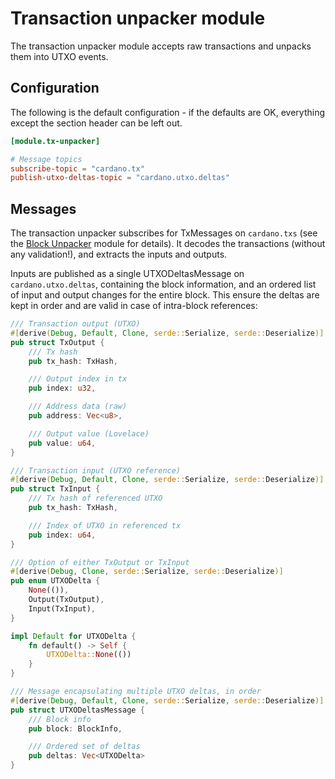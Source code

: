 # Transaction unpacker module

The transaction unpacker module accepts raw transactions and unpacks
them into UTXO events.

## Configuration

The following is the default configuration - if the defaults are OK,
everything except the section header can be left out.

```toml
[module.tx-unpacker]

# Message topics
subscribe-topic = "cardano.tx"
publish-utxo-deltas-topic = "cardano.utxo.deltas"

```

## Messages

The transaction unpacker subscribes for TxMessages on `cardano.txs`
(see the [Block Unpacker](../block_unpacker) module for details).  It decodes
the transactions (without any validation!), and extracts the inputs and outputs.

Inputs are published as a single UTXODeltasMessage on
`cardano.utxo.deltas`, containing the block information, and an ordered
list of input and output changes for the entire block.  This ensure
the deltas are kept in order and are valid in case of intra-block
references:


```rust
/// Transaction output (UTXO)
#[derive(Debug, Default, Clone, serde::Serialize, serde::Deserialize)]
pub struct TxOutput {
    /// Tx hash
    pub tx_hash: TxHash,

    /// Output index in tx
    pub index: u32,

    /// Address data (raw)
    pub address: Vec<u8>,

    /// Output value (Lovelace)
    pub value: u64,
}

/// Transaction input (UTXO reference)
#[derive(Debug, Default, Clone, serde::Serialize, serde::Deserialize)]
pub struct TxInput {
    /// Tx hash of referenced UTXO
    pub tx_hash: TxHash,

    /// Index of UTXO in referenced tx
    pub index: u64,
}

/// Option of either TxOutput or TxInput
#[derive(Debug, Clone, serde::Serialize, serde::Deserialize)]
pub enum UTXODelta {
    None(()),
    Output(TxOutput),
    Input(TxInput),
}

impl Default for UTXODelta {
    fn default() -> Self {
        UTXODelta::None(())
    }
}

/// Message encapsulating multiple UTXO deltas, in order
#[derive(Debug, Default, Clone, serde::Serialize, serde::Deserialize)]
pub struct UTXODeltasMessage {
    /// Block info
    pub block: BlockInfo,

    /// Ordered set of deltas
    pub deltas: Vec<UTXODelta>
}
```



